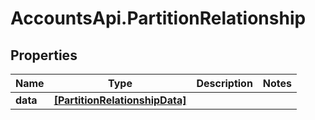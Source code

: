 # AccountsApi.PartitionRelationship

## Properties
Name | Type | Description | Notes
------------ | ------------- | ------------- | -------------
**data** | [**[PartitionRelationshipData]**](PartitionRelationshipData.md) |  | 
